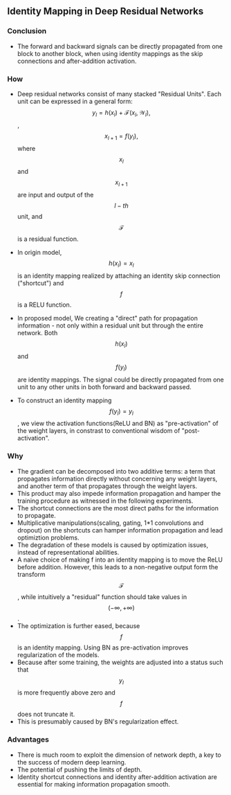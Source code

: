 ## Identity Mapping in Deep Residual Networks

### Conclusion
- The forward and backward signals can be directly propagated from one block to another block, when using identity mappings as the skip connections and after-addition activation.

### How
- Deep residual networks consist of many stacked "Residual Units". Each unit can be expressed in a general form:
$$y_l = h(x_l) + \mathcal{F}(x_l, \mathcal{W}_l),$$, $$x_{l+1} = f(y_l),$$ where $$x_l$$ and $$x_{l+1}$$ are input and output of the $$l-th$$ unit, and $$\mathcal{F}$$ is a residual function.

- In origin model, $$h(x_l) = x_l$$ is an identity mapping realized by attaching an identity skip connection ("shortcut") and $$f$$ is a RELU function.
- In proposed model, We creating a "direct" path for propagation information - not only within a residual unit but through the entire network. Both $$h(x_l)$$ and $$f(y_l)$$ are identity mappings. The signal could be directly propagated from one unit to any other units in both forward and backward passed.
- To construct an identity mapping $$f(y_l) = y_l$$, we view the activation functions(ReLU and BN) as "pre-activation" of the weight layers, in constrast to conventional wisdom of "post-activation".


### Why
- The gradient can be decomposed into two additive terms: a term that propagates information directly without concerning any weight layers, and another term of that propagates through the weight layers.
- This product may also impede information propagation and hamper the training procedure as witnessed in the following experiments.
- The shortcut connections are the most direct paths for the information to propagate.
- Multiplicative manipulations(scaling, gating, 1*1 convolutions and dropout) on the shortcuts can hamper information propagation and lead optimiztion problems.
- The degradation of these models is caused by optimization issues, instead of representational abilities.
- A naive choice of making f into an identity mapping is to move the ReLU before addition. However, this leads to a non-negative output form the transform $$\mathcal{F}$$, while intuitively a "residual" function should take values in $$(-\infty, +\infty)$$.
- The optimization is further eased, because $$f$$ is an identity mapping. Using BN as pre-activation improves regularization of the models.
- Because after some training, the weights are adjusted into a status such that $$y_l$$ is more frequently above zero and $$f$$ does not truncate it.
- This is presumably caused by BN's regularization effect.

### Advantages
- There is much room to exploit the dimension of network depth, a key to the success of modern deep learning.
- The potential of pushing the limits of depth.
- Identity shortcut connections and identity after-addition activation are essential for making information propagation smooth.



<script src="https://cdn.mathjax.org/mathjax/latest/MathJax.js?config=TeX-AMS-MML_HTMLorMML" type="text/javascript"></script>